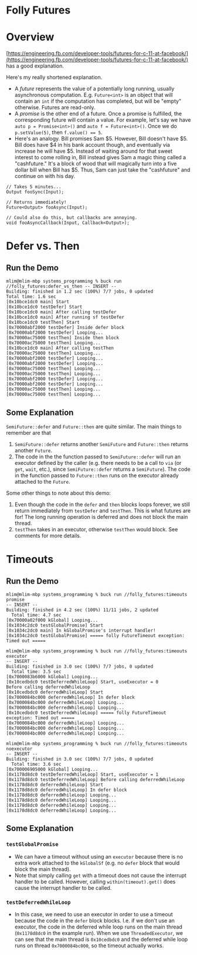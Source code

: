 # Folly Futures

# Overview

[https://engineering.fb.com/developer-tools/futures-for-c-11-at-facebook/](https://engineering.fb.com/developer-tools/futures-for-c-11-at-facebook/) has a good explanation.

Here's my really shortened explanation.

- A *future* represents the value of a potentially long running, usually asynchronous computation. E.g. `Future<int>` is an object that will contain an `int` if the computation has completed, but will be "empty" otherwise. Futures are read-only.
- A *promise* is the other end of a future. Once a promise is fulfilled, the corresponding future will contain a value. For example, let's say we have `auto p = Promise<int>()` and `auto f = Future<int>()`. Once we do `p.setValue(5)`, then `f.value() == 5`.
- Here's an analogy. Bill promises Sam $5. However, Bill doesn't have $5. Bill does have $4 in his bank account though, and eventually via increase he will have $5. Instead of waiting around for that sweet interest to come rolling in, Bill instead gives Sam a magic thing called a "cashfuture." It's a block of wood that will magically turn into a five dollar bill when Bill has $5. Thus, Sam can just take the "cashfuture" and continue on with his day.

```
// Takes 5 minutes...
Output fooSync(Input);
    
// Returns immediately!
Future<Output> fooAsync(Input);
    
// Could also do this, but callbacks are annoying.
void fooAsyncCallback(Input, Callback<Output>);
```

# Defer vs. Then

## Run the Demo

    mlim@mlim-mbp systems_programming % buck run //folly_futures:defer_vs_then -- INSERT --
    Building: finished in 1.2 sec (100%) 7/7 jobs, 0 updated
    Total time: 1.6 sec
    [0x10bce1dc0 main] Start
    [0x10bce1dc0 testDefer] Start
    [0x10bce1dc0 main] After calling testDefer
    [0x10bce1dc0 main] After running sf testDefer
    [0x10bce1dc0 testThen] Start
    [0x70000abf2000 testDefer] Inside defer block
    [0x70000abf2000 testDefer] Looping...
    [0x70000ac75000 testThen] Inside then block
    [0x70000ac75000 testThen] Looping...
    [0x10bce1dc0 main] After calling testThen
    [0x70000ac75000 testThen] Looping...
    [0x70000abf2000 testDefer] Looping...
    [0x70000abf2000 testDefer] Looping...
    [0x70000ac75000 testThen] Looping...
    [0x70000ac75000 testThen] Looping...
    [0x70000abf2000 testDefer] Looping...
    [0x70000abf2000 testDefer] Looping...
    [0x70000ac75000 testThen] Looping...
    [0x70000ac75000 testThen] Looping...

## Some Explanation

`SemiFuture::defer` and `Future::then` are quite similar. The main things to remember are that

1. `SemiFuture::defer` returns another `SemiFuture` and `Future::then` returns another `Future`.
2.  The code in the the function passed to `SemiFuture::defer` will run an executor defined by the caller (e.g. there needs to be a call to `via` (or `get`, `wait`, etc.), since `SemiFuture::defer` returns a `SemiFuture`). The code in the function passed to `Future::then` runs on the executor already attached to the `Future`. 

Some other things to note about this demo:

1. Even though the code in the `defer` and `then` blocks loops forever, we still return immediately from `testDefer` and `testThen`. This is what futures are for! The long running operation is deferred and does not block the main thread.
2. `testThen` takes in an executor, otherwise `testThen` would block. See comments for more details.

# Timeouts

## Run the Demo

    mlim@mlim-mbp systems_programming % buck run //folly_futures:timeouts promise                                                                    -- INSERT --
    Building: finished in 4.2 sec (100%) 11/11 jobs, 2 updated
      Total time: 4.7 sec
    [0x70000a02f000 kGlobal] Looping...
    [0x1034c2dc0 testGlobalPromise] Start
    [0x1034c2dc0 main] In kGlobalPromise's interrupt handler!
    [0x1034c2dc0 testGlobalPromise] ===== folly FutureTimeout exception: Timed out =====

    mlim@mlim-mbp systems_programming % buck run //folly_futures:timeouts executor                                                                   -- INSERT --
    Building: finished in 3.0 sec (100%) 7/7 jobs, 0 updated
      Total time: 3.5 sec
    [0x7000083b6000 kGlobal] Looping...
    [0x10cedbdc0 testDeferredWhileLoop] Start, useExecutor = 0
    Before calling deferredWhileLoop
    [0x10cedbdc0 deferredWhileLoop] Start
    [0x7000084bc000 deferredWhileLoop] In defer block
    [0x7000084bc000 deferredWhileLoop] Looping...
    [0x7000084bc000 deferredWhileLoop] Looping...
    [0x10cedbdc0 testDeferredWhileLoop] ===== folly FutureTimeout exception: Timed out =====
    [0x7000084bc000 deferredWhileLoop] Looping...
    [0x7000084bc000 deferredWhileLoop] Looping...
    [0x7000084bc000 deferredWhileLoop] Looping...

    mlim@mlim-mbp systems_programming % buck run //folly_futures:timeouts noexecutor                                                                 -- INSERT --
    Building: finished in 3.0 sec (100%) 7/7 jobs, 0 updated
      Total time: 3.6 sec
    [0x700006905000 kGlobal] Looping...
    [0x1178d8dc0 testDeferredWhileLoop] Start, useExecutor = 1
    [0x1178d8dc0 testDeferredWhileLoop] Before calling deferredWhileLoop
    [0x1178d8dc0 deferredWhileLoop] Start
    [0x1178d8dc0 deferredWhileLoop] In defer block
    [0x1178d8dc0 deferredWhileLoop] Looping...
    [0x1178d8dc0 deferredWhileLoop] Looping...
    [0x1178d8dc0 deferredWhileLoop] Looping...
    [0x1178d8dc0 deferredWhileLoop] Looping...

## Some Explanation

### `testGlobalPromise`

- We can have a timeout without using an `executor` because there is no extra work attached to the `kGlobalSf` (e.g. no `defer` block that would block the main thread).
- Note that simply calling `get` with a timeout does not cause the interrupt handler to be called. However, calling `within(timeout).get()` does cause the interrupt handler to be called.

### `testDeferredWhileLoop`

- In this case, we need to use an executor in order to use a timeout because the code in the `defer` block blocks. I.e. if we don't use an executor, the code in the deferred while loop runs on the main thread (`0x1178d8dc0` in the example run). When we use `ThreadedExecutor`, we can see that the main thread is `0x10cedbdc0` and the deferred while loop runs on thread `0x7000084bc000`, so the timeout actually works.
